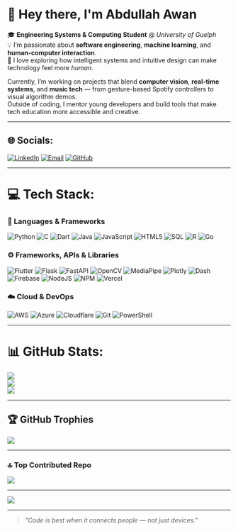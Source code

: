 # 👋 Hey there, I'm Abdullah Awan

🎓 **Engineering Systems & Computing Student** @ *University of Guelph*  
💡 I’m passionate about **software engineering**, **machine learning**, and **human-computer interaction**.  
🧠 I love exploring how intelligent systems and intuitive design can make technology feel more *human*.  

Currently, I’m working on projects that blend **computer vision**, **real-time systems**, and **music tech** — from gesture-based Spotify controllers to visual algorithm demos.  
Outside of coding, I mentor young developers and build tools that make tech education more accessible and creative.  

---

## 🌐 Socials:
[![LinkedIn](https://img.shields.io/badge/LinkedIn-%230077B5.svg?logo=linkedin&logoColor=white)](https://linkedin.com/in/abdullahnawan)
[![Email](https://img.shields.io/badge/Email-D14836?logo=gmail&logoColor=white)](mailto:1abdullah0awan1@gmail.com)
[![GitHub](https://img.shields.io/badge/GitHub-100000?logo=github&logoColor=white)](https://github.com/abdullahnawan)

---

# 💻 Tech Stack:

### 🧩 Languages & Frameworks  
![Python](https://img.shields.io/badge/python-3670A0?style=for-the-badge&logo=python&logoColor=ffdd54)
![C](https://img.shields.io/badge/c-%2300599C.svg?style=for-the-badge&logo=c&logoColor=white)
![Dart](https://img.shields.io/badge/dart-%230175C2.svg?style=for-the-badge&logo=dart&logoColor=white)
![Java](https://img.shields.io/badge/java-%23ED8B00.svg?style=for-the-badge&logo=openjdk&logoColor=white)
![JavaScript](https://img.shields.io/badge/javascript-%23323330.svg?style=for-the-badge&logo=javascript&logoColor=%23F7DF1E)
![HTML5](https://img.shields.io/badge/html5-%23E34F26.svg?style=for-the-badge&logo=html5&logoColor=white)
![SQL](https://img.shields.io/badge/sql-%23025E8C.svg?style=for-the-badge&logo=database&logoColor=white)
![R](https://img.shields.io/badge/r-%23276DC3.svg?style=for-the-badge&logo=r&logoColor=white)
![Go](https://img.shields.io/badge/go-%2300ADD8.svg?style=for-the-badge&logo=go&logoColor=white)

### ⚙️ Frameworks, APIs & Libraries  
![Flutter](https://img.shields.io/badge/flutter-%2302569B.svg?style=for-the-badge&logo=flutter&logoColor=white)
![Flask](https://img.shields.io/badge/flask-%23000000.svg?style=for-the-badge&logo=flask&logoColor=white)
![FastAPI](https://img.shields.io/badge/FastAPI-005571?style=for-the-badge&logo=fastapi)
![OpenCV](https://img.shields.io/badge/opencv-%23white.svg?style=for-the-badge&logo=opencv&logoColor=white)
![MediaPipe](https://img.shields.io/badge/mediapipe-009688?style=for-the-badge&logo=google&logoColor=white)
![Plotly](https://img.shields.io/badge/plotly-%233F4F75.svg?style=for-the-badge&logo=plotly&logoColor=white)
![Dash](https://img.shields.io/badge/dash-000000?style=for-the-badge&logo=plotly&logoColor=white)
![Firebase](https://img.shields.io/badge/firebase-%23039BE5.svg?style=for-the-badge&logo=firebase)
![NodeJS](https://img.shields.io/badge/node.js-6DA55F?style=for-the-badge&logo=node.js&logoColor=white)
![NPM](https://img.shields.io/badge/NPM-%23CB3837.svg?style=for-the-badge&logo=npm&logoColor=white)
![Vercel](https://img.shields.io/badge/vercel-%23000000.svg?style=for-the-badge&logo=vercel&logoColor=white)

### ☁️ Cloud & DevOps  
![AWS](https://img.shields.io/badge/AWS-%23FF9900.svg?style=for-the-badge&logo=amazon-aws&logoColor=white)
![Azure](https://img.shields.io/badge/azure-%230072C6.svg?style=for-the-badge&logo=microsoftazure&logoColor=white)
![Cloudflare](https://img.shields.io/badge/Cloudflare-F38020?style=for-the-badge&logo=Cloudflare&logoColor=white)
![Git](https://img.shields.io/badge/git-%23F05033.svg?style=for-the-badge&logo=git&logoColor=white)
![PowerShell](https://img.shields.io/badge/PowerShell-%235391FE.svg?style=for-the-badge&logo=powershell&logoColor=white)

---

# 📊 GitHub Stats:
![](https://github-readme-stats.vercel.app/api?username=abdullahnawan&count_private=true&include_all_commits=true)<br/>
![](https://nirzak-streak-stats.vercel.app/?user=abdullahnawan&theme=dark&hide_border=false)<br/>
![](https://github-readme-stats.vercel.app/api/top-langs/?username=abdullahnawan&theme=dark&hide_border=false&include_all_commits=true&count_private=true&layout=compact)

---

## 🏆 GitHub Trophies
![](https://github-profile-trophy.vercel.app/?username=abdullahnawan&theme=radical&no-frame=false&no-bg=true&margin-w=4)

---

### 🔝 Top Contributed Repo
![](https://github-contributor-stats.vercel.app/api?username=abdullahnawan&limit=5&theme=radical&combine_all_yearly_contributions=true)

---

[![](https://visitcount.itsvg.in/api?id=abdullahnawan&icon=0&color=0)](https://visitcount.itsvg.in)

---

> *"Code is best when it connects people — not just devices."*

<!-- Proudly crafted by Abdullah Awan | Inspired by GPRM ( https://gprm.itsvg.in ) -->
